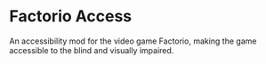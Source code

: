 # Factorio Access
 An accessibility mod for the video game Factorio, making the game accessible to the blind and visually impaired.
